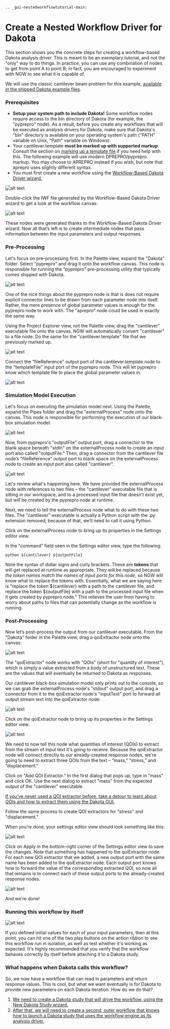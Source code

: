 ```{eval-rst}
.. _gui-nestedworkflowtutorial-main:
```

Create a Nested Workflow Driver for Dakota
==========================================

This section shows you the concrete steps for creating a workflow-based Dakota analysis driver.  This is meant to be an exemplary tutorial, and not the "only" way to do things.  In practice, you can use any combination of nodes to get from point A to point B; in fact, you are encouraged to experiment with NGW to see what it is capable of.

We will use the classic cantilever beam problem for this example, [available in the shipped Dakota example files](DakotaExamples.html#offline-examples-search).

### Prerequisites

* **Setup your system path to include Dakota!** Some workflow nodes require access to the bin directory of Dakota (for example, the "pyprepro" node).  As a result, before you create any workflows that will be executed as analysis drivers for Dakota, make sure that Dakota's "bin" directory is available on your operating system's path ("PATH" variable on Unix, "Path" variable on Windows).
* Your cantilever.template **must be marked up with supported markup**.  Consult the section on [marking up a template file](ContextMenuTools.html#markup-file) if you need help with this.  The following example will use modern DPREPRO/pyprepro markup. You may choose to APREPRO instead if you wish, but note that aprepro uses slightly different syntax.
* You must first create a new workflow using the [Workflow-Based Dakota Driver wizard.](Wizards.html#workflow-based-dakota-driver)  

![alt text](img/NewDakotaStudy_Drivers_Workflow_2.png "Our new IWF file")

Double-click the IWF file generated by the Workflow-Based Dakota Driver wizard to get a look at the workflow canvas:

![alt text](img/NewDakotaStudy_Drivers_Workflow_3.png "Now we must bridge the gap...")

These nodes were generated thanks to the Workflow-Based Dakota Driver wizard.  Now all that’s left is to create intermediate nodes that pass information between the input parameters and output responses.

### Pre-Processing

Let's focus on pre-processing first.  In the Palette view, expand the "Dakota" folder.  Select "pyprepro" and drag it onto the workflow canvas.  This node is responsible for running the "pyprepro" pre-processing utility that typically comes shipped with Dakota.

![alt text](img/NewDakotaStudy_Drivers_Workflow_7.png "pyprepro is in the building!")

One of the nice things about the pyprepro node is that is does not require explicit connector lines to be drawn from each parameter node into itself.  Rather, the mere presence of global parameter values is enough for the pyprepro node to work with.  The "aprepro" node could be used in exactly the same way.

Using the Project Explorer view, not the Palette view, drag the "cantilever" executable file onto the canvas.  NGW will automatically convert "cantilever" to a file node.  Do the same for the "cantilever.template" file that we previously marked up.

![alt text](img/NewDakotaStudy_Drivers_Workflow_9.png "New file nodes")

Connect the "fileReference" output port of the cantilever.template node to the "templateFile" input port of the pyprepro node.  This will let pyprepro know which template file to place the global parameter values in.

![alt text](img/NewDakotaStudy_Drivers_Workflow_10.png "Connect the nodes, la la la la")

### Simulation Model Execution

Let's focus on executing the simulation model next.  Using the Palette, expand the Pipes folder and drag the "externalProcess" node onto the canvas.  This node is responsible for performing the execution of our black-box simulation model.

![alt text](img/NewDakotaStudy_Drivers_Workflow_11.png "Adding an externalProcess node...")

Now, from pyprepro's "outputFile" output port, drag a connector to the blank space beneath "stdIn" on the externalProcess node to create an input port also called "outputFile."  Then, drag a connector from the cantilever file node’s "fileReference" output port to blank space on the externalProcess node to create an input port also called "cantilever".

![alt text](img/NewDakotaStudy_Drivers_Workflow_12.png "Connecting the nodes")

Let's review what's happening here.  We have provided the externalProcess node with references to two files – the "cantilever" executable file that is sitting in our workspace, and to a processed input file that doesn’t exist yet, but will be created by the pyprepro node at runtime.

Next, we need to tell the externalProcess node what to do with these two files.  The "cantilever" executable is actually a Python script with the .py extension removed; because of that, we’ll need to call it using Python.

Click on the externalProcess node to bring up its properties in the Settings editor view.

In the "command" field seen in the Settings editor view, type the following:

	python ${cantilever} ${outputFile}

Note the syntax of dollar signs and curly brackets.  These are **tokens** that will get replaced at runtime as appropriate.  They will be replaced because *the token names match the names of input ports for this node*, so NGW will know what to replace the tokens with.  Essentially, what we are saying here is "replace the token ${cantilever} with a path to the cantilever file, and replace the token ${outputFile} with a path to the processed input file when it gets created by pyprepro node."  This relieves the user from having to worry about paths to files that can potentially change as the workflow is running.

### Post-Processing

Now let’s post-process the output from our cantilever executable.  From the "Dakota" folder in the Palette view, drag a qoiExtractor node onto the canvas:

![alt text](img/NewDakotaStudy_Drivers_Workflow_13.png "Adding a QOIExtractor node")

The "qoiExtractor" node works with "QOIs" (short for "quantity of interest"), which is simply a value extracted from a body of unstructured text.  These are the values that will eventually be returned to Dakota as responses.

Our cantilever black-box simulation model only prints out to the console, so we can grab the externalProcess node's "stdout" output port, and drag a connector from it to the qoiExtractor node's "inputText" port to forward all output stream text into the qoiExtractor node:

![alt text](img/NewDakotaStudy_Drivers_Workflow_14.png "Connect the nodes la la la la")

Click on the qoiExtractor node to bring up its properties in the Settings editor view:

![alt text](img/NewDakotaStudy_Drivers_Workflow_15.png "The Settings editor for the QOIExtractor node")

We need to now tell this node what quantities of interest (QOIs) to extract from the stream of input text it's going to receive.  Because the qoiExtractor node will connect directly to our already-created response nodes, we're going to need to extract three QOIs from the text – “mass,” “stress,” and “displacement.”

Click on "Add QOI Extractor."  In the first dialog that pops up, type in "mass" and click OK.  Use the next dialog to extract "mass" from the expected output of the "cantilever" executable.

[If you've never used a QOI extractor before, take a detour to learn about QOIs and how to extract them using the Dakota GUI.](QOI.html)

Follow the same process to create QOI extractors for "stress" and "displacement."

When you’re done, your settings editor view should look something like this:

![alt text](img/NewDakotaStudy_Drivers_Workflow_16.png "The Settings editor for the QOIExtractor node, populated")

Click on Apply in the bottom-right corner of the Settings editor view to save the changes.  Note that something has happened to the qoiExtractor node.  For each new QOI extractor that we added, a new output port with the same name has been added to the qoiExtractor node.  Each output port knows how to forward the value of the corresponding extracted QOI, so now all that remains is to connect each of these output ports to the already-created response nodes.

![alt text](img/NewDakotaStudy_Drivers_Workflow_17.png "Final connections")

And we're done!

### Running this workflow by itself

![alt text](img/Run_Using_Workflow_7.png "The action bar for workflows")

If you defined initial values for each of your input parameters, then at this point, you can hit one of the two play buttons on the action ribbon to see this workflow run in isolation, as well as test whether it's working as expected.  It's highly recommended that you verify that the workflow behaves correctly by itself before attaching it to a Dakota study.

### What happens when Dakota calls this workflow?

So, we now have a workflow that can read in parameters and return response values.  This is cool, but what we want eventually is for Dakota to provide new parameters on each Dakota iteration.  How do we do that?

1. [We need to create a Dakota study that will drive the workflow, using the New Dakota Study wizard.](Wizards.html#dakota-study-wizard)
2. [After that, we will need to create a second, outer workflow that knows how to launch a Dakota study that uses the workflow engine as its analysis driver.](Wizards.html#dakota-wrapper-workflow-wizard)
